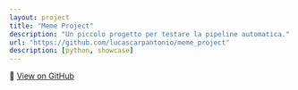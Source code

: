 ```yaml
---
layout: project
title: "Meme Project"
description: "Un piccolo progetto per testare la pipeline automatica."
url: "https://github.com/lucascarpantonio/meme_project"
description: [python, showcase]
--- 
```


🔗 [View on GitHub](https://github.com/lucascarpantonio/meme_project)
